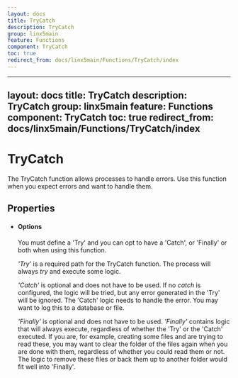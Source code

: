 ```yaml
---
layout: docs
title: TryCatch
description: TryCatch
group: linx5main
feature: Functions
component: TryCatch
toc: true
redirect_from: docs/linx5main/Functions/TryCatch/index
---
```

---
layout: docs
title: TryCatch
description: TryCatch
group: linx5main
feature: Functions
component: TryCatch
toc: true
redirect_from: docs/linx5main/Functions/TryCatch/index
---
TryCatch
========

The TryCatch function allows processes to handle errors. Use this function when you expect errors and want to handle them.

Properties
----------

-  #### Options

    You must define a 'Try' and you can opt to have a 'Catch', or 'Finally' or both when using this function.

    *'Try'* is a required path for the TryCatch function. The process
    will always *try* and execute some logic.

    *'Catch'* is optional and does not have to be used. If no *catch* is
    configured, the logic will be tried, but any error generated in the
    'Try' will be ignored. The 'Catch' logic needs to handle the error.
    You may want to log this to a database or file.

    *'Finally'* is optional and does not have to be used. *'Finally'*
    contains logic that will always execute, regardless of whether the
    'Try' or the 'Catch' executed. If you are, for example, creating some files and
    are trying to read these, you may want to clear the folder of the
    files again when you are done with them, regardless of whether you could read them or not. The
    logic to remove these files or back them up to another folder would fit well into 'Finally'.
